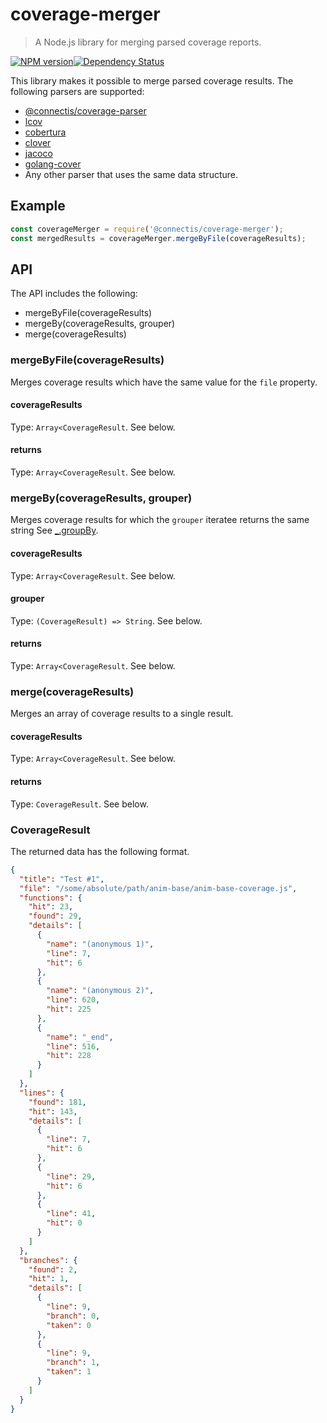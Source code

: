 # coverage-merger
> A Node.js library for merging parsed coverage reports. 

[![NPM version][npm-image]][npm-url][![Dependency Status][depstat-image]][depstat-url]

This library makes it possible to merge parsed coverage results.
The following parsers are supported:
- [@connectis/coverage-parser](https://www.npmjs.com/package/@connectis/coverage-parser)
- [lcov](https://www.npmjs.com/package/lcov-parse)
- [cobertura](https://www.npmjs.com/package/cobertura-parse)
- [clover](https://www.npmjs.com/package/@cvrg-report/clover-json)
- [jacoco](https://www.npmjs.com/package/jacoco-parse)
- [golang-cover](https://www.npmjs.com/package/@cvrg-report/golang-cover-json)
- Any other parser that uses the same data structure.

## Example
```js
const coverageMerger = require('@connectis/coverage-merger');
const mergedResults = coverageMerger.mergeByFile(coverageResults);
```

## API
The API includes the following:
- mergeByFile(coverageResults)
- mergeBy(coverageResults, grouper)
- merge(coverageResults)

### mergeByFile(coverageResults)
Merges coverage results which have the same value for the `file` property.

#### coverageResults
Type: `Array<CoverageResult`. See below.

#### returns
Type: `Array<CoverageResult`. See below.

### mergeBy(coverageResults, grouper)
Merges coverage results for which the `grouper` iteratee returns the same string See [_.groupBy](https://lodash.com/docs#groupBy).

#### coverageResults
Type: `Array<CoverageResult`. See below.

#### grouper
Type: `(CoverageResult) => String`. See below.

#### returns
Type: `Array<CoverageResult`. See below.

### merge(coverageResults)
Merges an array of coverage results to a single result.

#### coverageResults
Type: `Array<CoverageResult`. See below.

#### returns
Type: `CoverageResult`. See below.

### CoverageResult
The returned data has the following format.

``` json
{
  "title": "Test #1",
  "file": "/some/absolute/path/anim-base/anim-base-coverage.js",
  "functions": {
    "hit": 23,
    "found": 29,
    "details": [
      {
        "name": "(anonymous 1)",
        "line": 7,
        "hit": 6
      },
      {
        "name": "(anonymous 2)",
        "line": 620,
        "hit": 225
      },
      {
        "name": "_end",
        "line": 516,
        "hit": 228
      }
    ]
  },
  "lines": {
    "found": 181,
    "hit": 143,
    "details": [
      {
        "line": 7,
        "hit": 6
      },
      {
        "line": 29,
        "hit": 6
      },
      {
        "line": 41,
        "hit": 0
      }
    ]
  },
  "branches": {
    "found": 2,
    "hit": 1,
    "details": [
      {
        "line": 9,
        "branch": 0,
        "taken": 0
      },
      {
        "line": 9,
        "branch": 1,
        "taken": 1
      }
    ]
  }
}
```

[npm-url]: https://www.npmjs.org/package/@connectis/coverage-merger
[npm-image]: https://badge.fury.io/js/%40connectis%2Fcoverage-merger.svg

[depstat-url]: https://david-dm.org/Connected-Information-systems/coverage-merger
[depstat-image]: https://david-dm.org/Connected-Information-systems/coverage-merger.svg
